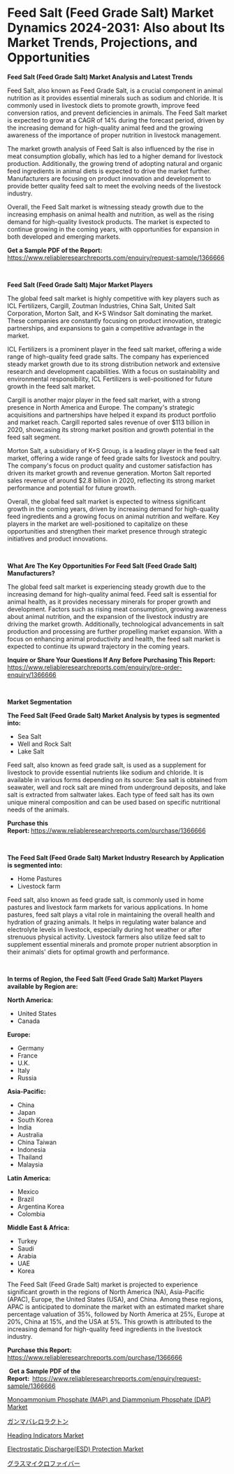 <p><h1>Feed Salt (Feed Grade Salt) Market Dynamics 2024-2031: Also about Its Market Trends, Projections, and Opportunities</h1></p><p><strong>Feed Salt (Feed Grade Salt) Market Analysis and Latest Trends</strong></p>
<p><p>Feed Salt, also known as Feed Grade Salt, is a crucial component in animal nutrition as it provides essential minerals such as sodium and chloride. It is commonly used in livestock diets to promote growth, improve feed conversion ratios, and prevent deficiencies in animals. The Feed Salt market is expected to grow at a CAGR of 14% during the forecast period, driven by the increasing demand for high-quality animal feed and the growing awareness of the importance of proper nutrition in livestock management.</p><p>The market growth analysis of Feed Salt is also influenced by the rise in meat consumption globally, which has led to a higher demand for livestock production. Additionally, the growing trend of adopting natural and organic feed ingredients in animal diets is expected to drive the market further. Manufacturers are focusing on product innovation and development to provide better quality feed salt to meet the evolving needs of the livestock industry.</p><p>Overall, the Feed Salt market is witnessing steady growth due to the increasing emphasis on animal health and nutrition, as well as the rising demand for high-quality livestock products. The market is expected to continue growing in the coming years, with opportunities for expansion in both developed and emerging markets.</p></p>
<p><strong>Get a Sample PDF of the Report:&nbsp;</strong> <a href="https://www.reliableresearchreports.com/enquiry/request-sample/1366666">https://www.reliableresearchreports.com/enquiry/request-sample/1366666</a></p>
<p>&nbsp;</p>
<p><strong>Feed Salt (Feed Grade Salt) Major Market Players</strong></p>
<p><p>The global feed salt market is highly competitive with key players such as ICL Fertilizers, Cargill, Zoutman Industries, China Salt, United Salt Corporation, Morton Salt, and K+S Windsor Salt dominating the market. These companies are constantly focusing on product innovation, strategic partnerships, and expansions to gain a competitive advantage in the market.</p><p>ICL Fertilizers is a prominent player in the feed salt market, offering a wide range of high-quality feed grade salts. The company has experienced steady market growth due to its strong distribution network and extensive research and development capabilities. With a focus on sustainability and environmental responsibility, ICL Fertilizers is well-positioned for future growth in the feed salt market.</p><p>Cargill is another major player in the feed salt market, with a strong presence in North America and Europe. The company's strategic acquisitions and partnerships have helped it expand its product portfolio and market reach. Cargill reported sales revenue of over $113 billion in 2020, showcasing its strong market position and growth potential in the feed salt segment.</p><p>Morton Salt, a subsidiary of K+S Group, is a leading player in the feed salt market, offering a wide range of feed grade salts for livestock and poultry. The company's focus on product quality and customer satisfaction has driven its market growth and revenue generation. Morton Salt reported sales revenue of around $2.8 billion in 2020, reflecting its strong market performance and potential for future growth.</p><p>Overall, the global feed salt market is expected to witness significant growth in the coming years, driven by increasing demand for high-quality feed ingredients and a growing focus on animal nutrition and welfare. Key players in the market are well-positioned to capitalize on these opportunities and strengthen their market presence through strategic initiatives and product innovations.</p></p>
<p>&nbsp;</p>
<p><strong>What Are The Key Opportunities For Feed Salt (Feed Grade Salt) Manufacturers?</strong></p>
<p><p>The global feed salt market is experiencing steady growth due to the increasing demand for high-quality animal feed. Feed salt is essential for animal health, as it provides necessary minerals for proper growth and development. Factors such as rising meat consumption, growing awareness about animal nutrition, and the expansion of the livestock industry are driving the market growth. Additionally, technological advancements in salt production and processing are further propelling market expansion. With a focus on enhancing animal productivity and health, the feed salt market is expected to continue its upward trajectory in the coming years.</p></p>
<p><strong>Inquire or Share Your Questions If Any Before Purchasing This Report:</strong> <a href="https://www.reliableresearchreports.com/enquiry/pre-order-enquiry/1366666">https://www.reliableresearchreports.com/enquiry/pre-order-enquiry/1366666</a></p>
<p>&nbsp;</p>
<p><strong>Market Segmentation</strong></p>
<p><strong>The Feed Salt (Feed Grade Salt) Market Analysis by types is segmented into:</strong></p>
<p><ul><li>Sea Salt</li><li>Well and Rock Salt</li><li>Lake Salt</li></ul></p>
<p><p>Feed salt, also known as feed grade salt, is used as a supplement for livestock to provide essential nutrients like sodium and chloride. It is available in various forms depending on its source: Sea salt is obtained from seawater, well and rock salt are mined from underground deposits, and lake salt is extracted from saltwater lakes. Each type of feed salt has its own unique mineral composition and can be used based on specific nutritional needs of the animals.</p></p>
<p><strong>Purchase this Report:&nbsp;</strong><a href="https://www.reliableresearchreports.com/purchase/1366666">https://www.reliableresearchreports.com/purchase/1366666</a></p>
<p>&nbsp;</p>
<p><strong>The Feed Salt (Feed Grade Salt) Market Industry Research by Application is segmented into:</strong></p>
<p><ul><li>Home Pastures</li><li>Livestock farm</li></ul></p>
<p><p>Feed salt, also known as feed grade salt, is commonly used in home pastures and livestock farm markets for various applications. In home pastures, feed salt plays a vital role in maintaining the overall health and hydration of grazing animals. It helps in regulating water balance and electrolyte levels in livestock, especially during hot weather or after strenuous physical activity. Livestock farmers also utilize feed salt to supplement essential minerals and promote proper nutrient absorption in their animals' diets for optimal growth and performance.</p></p>
<p>&nbsp;</p>
<p><strong>In terms of Region, the Feed Salt (Feed Grade Salt) Market Players available by Region are:</strong></p>
<p>
    <p> <strong> North America: </strong>
        <ul>
            <li>United States</li>
            <li>Canada</li>
        </ul>
        </p> 
    <p> <strong> Europe: </strong>
        <ul>
            <li>Germany</li>
            <li>France</li>
            <li>U.K.</li>
            <li>Italy</li>
            <li>Russia</li>
        </ul>
        </p> 
    <p> <strong> Asia-Pacific: </strong>
        <ul>
            <li>China</li>
            <li>Japan</li>
            <li>South Korea</li>
            <li>India</li>
            <li>Australia</li>
            <li>China Taiwan</li>
            <li>Indonesia</li>
            <li>Thailand</li>
            <li>Malaysia</li>
        </ul>
        </p> 
    <p> <strong> Latin America: </strong>
        <ul>
            <li>Mexico</li>
            <li>Brazil</li>
            <li>Argentina Korea</li>
            <li>Colombia</li>
        </ul>
        </p> 
    <p> <strong> Middle East & Africa: </strong>
        <ul>
            <li>Turkey</li>
            <li>Saudi</li>
            <li>Arabia</li>
            <li>UAE</li>
            <li>Korea</li>
        </ul>
    </p>
    </p>
<p><p>The Feed Salt (Feed Grade Salt) market is projected to experience significant growth in the regions of North America (NA), Asia-Pacific (APAC), Europe, the United States (USA), and China. Among these regions, APAC is anticipated to dominate the market with an estimated market share percentage valuation of 35%, followed by North America at 25%, Europe at 20%, China at 15%, and the USA at 5%. This growth is attributed to the increasing demand for high-quality feed ingredients in the livestock industry.</p></p>
<p><strong>Purchase this Report: </strong><a href="https://www.reliableresearchreports.com/purchase/1366666">https://www.reliableresearchreports.com/purchase/1366666</a></p>
<p>&nbsp;<strong>Get a Sample PDF of the Report:&nbsp;&nbsp;</strong><a href="https://www.reliableresearchreports.com/enquiry/request-sample/1366666">https://www.reliableresearchreports.com/enquiry/request-sample/1366666</a></p>
<p><strong></strong></p>
<p><p><a href="https://github.com/eeaveuhhh/Market-Research-Report-List-1/blob/main/monoammonium-phosphate-map-and-diammonium-phosphate-dap-market.md">Monoammonium Phosphate (MAP) and Diammonium Phosphate (DAP) Market</a></p><p><a href="https://github.com/qwpelcjko9242629/Market-Research-Report-List-1/blob/main/350402556.md">ガンマバレロラクトン</a></p><p><a href="https://issuu.com/reportprime-2/docs/heading-indicators-market-size-2030.pptx">Heading Indicators Market</a></p><p><a href="https://github.com/brentleyjimmiealvaradoz4l1rea/Market-Research-Report-List-1/blob/main/electrostatic-dischargeesd-protection-market.md">Electrostatic Discharge(ESD) Protection Market</a></p><p><a href="https://github.com/gfggqjbfys368009/Market-Research-Report-List-1/blob/main/166457857.md">グラスマイクロファイバー</a></p></p>